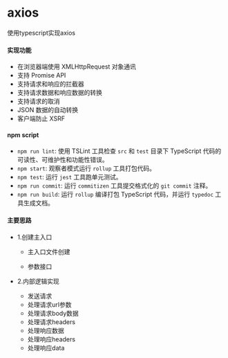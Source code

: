 # axios
使用typescript实现axios

#### 实现功能

- 在浏览器端使用 XMLHttpRequest 对象通讯
- 支持 Promise API
- 支持请求和响应的拦截器
- 支持请求数据和响应数据的转换
- 支持请求的取消
- JSON 数据的自动转换
- 客户端防止 XSRF

#### npm script

- `npm run lint`: 使用 TSLint 工具检查 `src` 和 `test` 目录下 TypeScript 代码的可读性、可维护性和功能性错误。
- `npm start`: 观察者模式运行 `rollup` 工具打包代码。
- `npm test`: 运行 `jest` 工具跑单元测试。
- `npm run commit`: 运行 `commitizen` 工具提交格式化的 `git commit` 注释。
- `npm run build`: 运行 `rollup` 编译打包 TypeScript 代码，并运行 `typedoc` 工具生成文档。
#### 主要思路
- 1.创建主入口

  - 主入口文件创建

  - 参数接口

- 2.内部逻辑实现

  - 发送请求
  - 处理请求url参数
  - 处理请求body数据
  - 处理请求headers
  - 处理响应数据
  - 处理响应headers
  - 处理响应data
